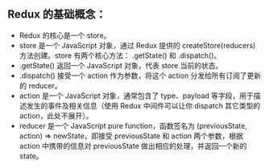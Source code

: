 ## Redux 的基础概念：

- Redux 的核心是一个 store。
- store 是一个 JavaScript 对象，通过 Redux 提供的 createStore(reducers) 方法创建。store 有两个核心方法： .getState() 和 .dispatch()。
- .getState() 返回一个 JavaScript 对象，代表 store 当前的状态。
- .dispatch() 接受一个 action 作为参数，将这个 action 分发给所有订阅了更新的 reducer。
- action 是一个 JavaScript 对象，通常包含了 type、payload 等字段，用于描述发生的事件及相关信息（使用 Redux 中间件可以让你 dispatch 其它类型的 action，此处不展开）。
- reducer 是一个 JavaScript pure function，函数签名为 (previousState, action) => newState，即接受 previousState 和 action 两个参数，根据 action 中携带的信息对 previousState 做出相应的处理，并返回一个新的 state。